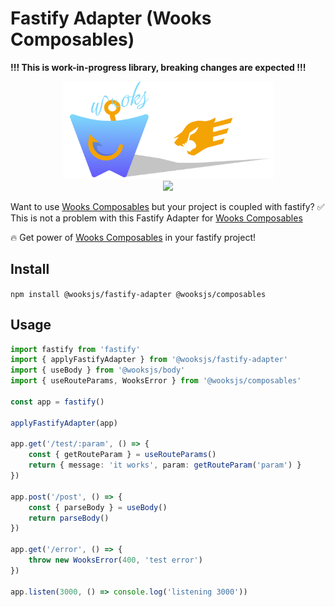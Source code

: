 # Fastify Adapter (Wooks Composables)

**!!! This is work-in-progress library, breaking changes are expected !!!**

<p align="center">
<img src="./docs/icon.png" height="156px"><br>
<a  href="https://github.com/wooksjs/fastify-adapter/blob/main/LICENSE">
    <img src="https://img.shields.io/badge/License-MIT-green?style=for-the-badge" />
</a>
</p>

Want to use [Wooks Composables](https://github.com/wooksjs/composables) but your project is coupled with fastify? ✅ This is not a problem with this Fastify Adapter for [Wooks Composables](https://github.com/wooksjs/composables)

🔥 Get power of [Wooks Composables](https://github.com/wooksjs/composables) in your fastify project!

## Install

`npm install @wooksjs/fastify-adapter @wooksjs/composables`

## Usage

```ts
import fastify from 'fastify'
import { applyFastifyAdapter } from '@wooksjs/fastify-adapter'
import { useBody } from '@wooksjs/body'
import { useRouteParams, WooksError } from '@wooksjs/composables'

const app = fastify()

applyFastifyAdapter(app)

app.get('/test/:param', () => {
    const { getRouteParam } = useRouteParams()
    return { message: 'it works', param: getRouteParam('param') }
})

app.post('/post', () => {
    const { parseBody } = useBody()
    return parseBody()
})

app.get('/error', () => {
    throw new WooksError(400, 'test error')
})

app.listen(3000, () => console.log('listening 3000'))
```
